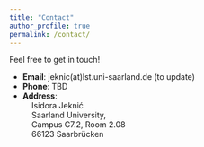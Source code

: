 ```yaml
---
title: "Contact"
author_profile: true
permalink: /contact/
---
```


Feel free to get in touch!


* **Email**: jeknic(at)lst.uni-saarland.de (to update)
* **Phone**: TBD
* **Address**: <br>
    &nbsp;&nbsp;&nbsp;&nbsp;Isidora Jeknić<br>
    &nbsp;&nbsp;&nbsp;&nbsp;Saarland University,<br> 
    &nbsp;&nbsp;&nbsp;&nbsp;Campus C7.2, Room 2.08<br>
    &nbsp;&nbsp;&nbsp;&nbsp;66123 Saarbrücken<br>